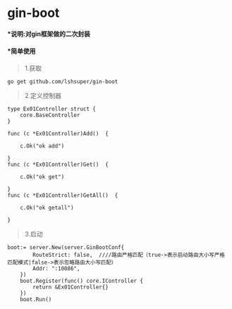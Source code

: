 # gin-boot
#### *说明:对gin框架做的二次封装

#### *简单使用

>1.获取
```
go get github.com/lshsuper/gin-boot
```

>2.定义控制器

```
type Ex01Controller struct {
	core.BaseController
}

func (c *Ex01Controller)Add()  {

	c.Ok("ok add")

}
func (c *Ex01Controller)Get()  {

	c.Ok("ok get")

}
func (c *Ex01Controller)GetAll()  {

	c.Ok("ok getall")

}

```

>3.启动

```
boot:= server.New(server.GinBootConf{
		RouteStrict: false,  ////路由严格匹配（true->表示启动路由大小写严格匹配模式|false->表示忽略路由大小写匹配） 
		Addr: ":10086",
	})
	boot.Register(func() core.IController {
		return &Ex01Controller{}
	})
	boot.Run()
	
```

